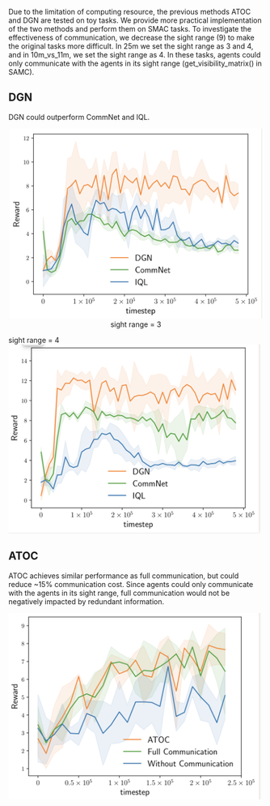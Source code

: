 Due to the limitation of computing resource, the previous methods ATOC and DGN are tested on toy tasks. We provide more practical implementation of the two methods and perform them on SMAC tasks. To investigate the effectiveness of communication, we decrease the sight range (9) to make the original tasks more difficult. In 25m we set the sight range as 3 and 4, and in 10m_vs_11m, we set the  sight range as 4. In these tasks, agents could only communicate with the agents in its sight range (get_visibility_matrix() in SAMC).

## DGN

DGN could outperform CommNet and IQL.

<center>
<img src="./fig/DGN-3.png" alt="sight range = 3" width="500">
sight range = 3
</center>

sight range = 4
<img src="./fig/DGN-4.png" alt="sight range = 4" width="500">

## ATOC

ATOC achieves similar performance as full communication, but could reduce ~15% communication cost. Since agents could only communicate with the agents in its sight range, full communication would not be negatively impacted by redundant information.

<img src="./fig/ATOC-4.png" alt="sight range = 4" width="500">
